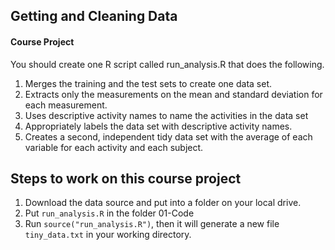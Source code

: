 ## Getting and Cleaning Data

#### Course Project

You should create one R script called run_analysis.R that does the following.

1. Merges the training and the test sets to create one data set.
2. Extracts only the measurements on the mean and standard deviation for each measurement.
3. Uses descriptive activity names to name the activities in the data set
4. Appropriately labels the data set with descriptive activity names.
5. Creates a second, independent tidy data set with the average of each variable for each activity and each subject.

## Steps to work on this course project

1. Download the data source and put into a folder on your local drive. 
2. Put ```run_analysis.R``` in the folder 01-Code 
3. Run ```source("run_analysis.R")```, then it will generate a new file ```tiny_data.txt``` in your working directory.

